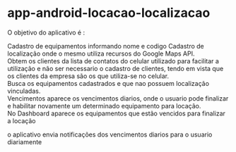 # app-android-locacao-localizacao 

O objetivo do aplicativo é :

Cadastro de equipamentos informando nome e codigo 
Cadastro de localização onde o mesmo utiliza recursos do Google Maps API.<br/>
Obtem os clientes da lista de contatos do celular utilizado para facilitar a utilização e não ser necessario o cadastro de clientes, tendo em vista que os clientes da empresa são os que utiliza-se no celular.<br/>
Busca os equipamentos cadastrados e que nao possuem localização vinculadas.<br/>
Vencimentos aparece os vencimentos diarios, onde o usuario pode finalizar e habilitar novamente um determinado equipamento para locação.<br/>
No Dashboard aparece os equipamentos que estão vencidos para finalizar a locação <br/>

o aplicativo envia notificações dos vencimentos diarios para o usuario diariamente 
 
